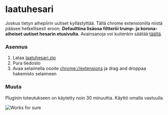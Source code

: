 # laatuhesari

Joskus tietyn aihepiirin uutiset kyllästyttää. Tällä chrome extensionilla niistä pääsee hetkellisesti eroon. **Defaulttina lisäosa filtteröi trump- ja korona-aiheiset uutiset hesarin etusivulta**. Avainsanoja voi kuitenkin säätää [täältä](https://github.com/lalnuo/laatuhesari/blob/master/index.js#L3).

### Asennus

1. Lataa [laatuhesari.zip](https://github.com/lalnuo/laatuhesari/releases/download/0.01/laatuhesari.zip)
2. Pura tiedosto
3. Avaa selaimella osoite [chrome://extensions](chrome://extensions) ja drag and droppaa hakemisto selaimeen


### Muuta

Pluginin toteutukseen on käytetty noin 30 minuuttia. Käyttö omalla vastuulla

![Works for sure](https://blog.codinghorror.com/content/images/uploads/2007/03/6a0120a85dcdae970b0128776ff992970c-pi.png)

